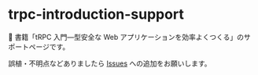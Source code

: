 # trpc-introduction-support

🙋 書籍「tRPC 入門―型安全な Web アプリケーションを効率よくつくる」のサポートページです。

誤植・不明点などありましたら [Issues](https://github.com/typebase-inc/trpc-introduction-support/issues) への追加をお願いします。
